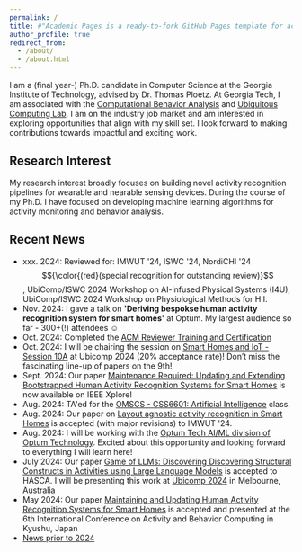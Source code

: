 ```yaml
---
permalink: /
title: #"Academic Pages is a ready-to-fork GitHub Pages template for academic personal websites"
author_profile: true
redirect_from: 
  - /about/
  - /about.html
---
```

I am a (final year-) Ph.D. candidate in Computer Science at the Georgia Institute of Technology, advised by Dr. Thomas Ploetz. At Georgia Tech, I am associated with the [Computational Behavior Analysis](https://cba.gatech.edu) and [Ubiquitous Computing Lab](https://ubicomp.cc.gatech.edu). I am on the industry job market and am interested in exploring opportunities that align with my skill set. I look forward to making contributions towards impactful and exciting work.

Research Interest
------
My research interest broadly focuses on building novel activity recognition pipelines for wearable and nearable sensing devices. During the course of my Ph.D. I have focused on developing machine learning algorithms for activity monitoring and behavior analysis. 

Recent News
------
* xxx. 2024: Reviewed for: IMWUT '24, ISWC '24, NordiCHI '24 $${\color{(red}(special recognition for outstanding review)}$$, UbiComp/ISWC 2024 Workshop on AI-infused Physical Systems (I4U), UbiComp/ISWC 2024 Workshop on Physiological Methods for HII.
* Nov. 2024: I gave a talk on **'Deriving bespokse human activity recognition system for smart homes'** at Optum. My largest audience so far - 300+(!) attendees ☺️
* Oct. 2024: Completed the [ACM Reviewer Training and Certification](http://shruthihiremath.github.io/files/Certificate.pdf)
* Oct. 2024: I will be chairing the session on [Smart Homes and IoT - Session 10A](https://www.ubicomp.org/ubicomp-iswc-2024/conference-program/#session-10A) at Ubicomp 2024 (20% acceptance rate)! Don’t miss the fascinating line-up of papers on the 9th! 
*  Sept. 2024: Our paper [Maintenance Required: Updating and Extending Bootstrapped Human Activity Recognition Systems for Smart Homes](https://ieeexplore.ieee.org/document/10651685) is now available on IEEE Xplore!
* Aug. 2024: TA'ed for the [OMSCS - CSS6601: Artificial Intelligence](https://omscs.gatech.edu/cs-6601-artificial-intelligence) class.
* Aug. 2024: Our paper on [Layout agnostic activity recognition in Smart Homes](https://arxiv.org/pdf/2405.12368) is accepted (with major revisions) to IMWUT '24.
* Aug. 2024: I will be working with the [Optum Tech AI/ML division of Optum Technology](https://www.optumlabs.com/work/artificial-intelligence.html). Excited about this opportunity and looking forward to everything I will learn here!
* July 2024: Our paper [Game of LLMs: Discovering Discovering Structural Constructs in Activities using Large Language Models](https://dl.acm.org/doi/10.1145/3675094.3678444) is accepted to HASCA. I will be presenting this work at [Ubicomp 2024](https://www.ubicomp.org/ubicomp-iswc-2024/) in Melbourne, Australia
* May 2024: Our paper [Maintaining and Updating Human Activity Recognition Systems for Smart Homes](https://arxiv.org/html/2406.14446v1) is accepted and presented at the 6th International Conference on Activity and Behavior Computing in Kyushu, Japan
* [News prior to 2024](https://shruthihiremath.github.io/oldnews/)
